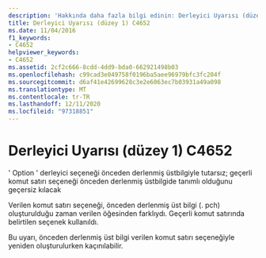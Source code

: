 ```yaml
---
description: 'Hakkında daha fazla bilgi edinin: Derleyici Uyarısı (düzey 1) C4652'
title: Derleyici Uyarısı (düzey 1) C4652
ms.date: 11/04/2016
f1_keywords:
- C4652
helpviewer_keywords:
- C4652
ms.assetid: 2cf2c666-8cdd-4dd9-bda0-662921498b03
ms.openlocfilehash: c99cad3e049758f0196ba5aee96979bfc3fc204f
ms.sourcegitcommit: d6af41e42699628c3e2e6063ec7b03931a49a098
ms.translationtype: MT
ms.contentlocale: tr-TR
ms.lasthandoff: 12/11/2020
ms.locfileid: "97318851"
---
```

# <a name="compiler-warning-level-1-c4652"></a>Derleyici Uyarısı (düzey 1) C4652

' Option ' derleyici seçeneği önceden derlenmiş üstbilgiyle tutarsız; geçerli komut satırı seçeneği önceden derlenmiş üstbilgide tanımlı olduğunu geçersiz kılacak

Verilen komut satırı seçeneği, önceden derlenmiş üst bilgi (. pch) oluşturulduğu zaman verilen öğesinden farklıydı. Geçerli komut satırında belirtilen seçenek kullanıldı.

Bu uyarı, önceden derlenmiş üst bilgi verilen komut satırı seçeneğiyle yeniden oluşturulurken kaçınılabilir.
